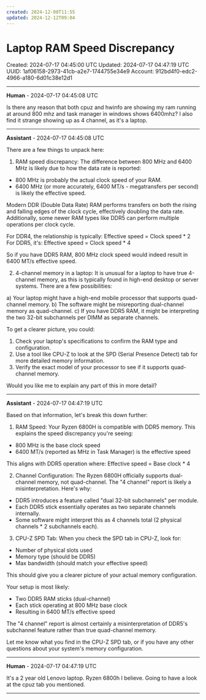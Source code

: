```yaml
---
created: 2024-12-08T11:55
updated: 2024-12-12T09:04
---
```

# Laptop RAM Speed Discrepancy

Created: 2024-07-17 04:45:00 UTC
Updated: 2024-07-17 04:47:19 UTC
UUID: 1af06158-2973-41cb-a2e7-1744755e34e9
Account: 912bd4f0-edc2-4966-a180-6d01c38e12d1

---

**Human** - 2024-07-17 04:45:08 UTC

Is there any reason that both cpuz and hwinfo are showing my ram running at around 800 mhz and task manager in windows shows 6400mhz? I also find it strange showing up as 4 channel, as it's a laptop.

---

**Assistant** - 2024-07-17 04:45:08 UTC

 There are a few things to unpack here:

1. RAM speed discrepancy:
The difference between 800 MHz and 6400 MHz is likely due to how the data rate is reported:

- 800 MHz is probably the actual clock speed of your RAM.
- 6400 MHz (or more accurately, 6400 MT/s - megatransfers per second) is likely the effective speed.

Modern DDR (Double Data Rate) RAM performs transfers on both the rising and falling edges of the clock cycle, effectively doubling the data rate. Additionally, some newer RAM types like DDR5 can perform multiple operations per clock cycle.

For DDR4, the relationship is typically:
Effective speed = Clock speed * 2
For DDR5, it's:
Effective speed = Clock speed * 4

So if you have DDR5 RAM, 800 MHz clock speed would indeed result in 6400 MT/s effective speed.

2. 4-channel memory in a laptop:
It is unusual for a laptop to have true 4-channel memory, as this is typically found in high-end desktop or server systems. There are a few possibilities:

a) Your laptop might have a high-end mobile processor that supports quad-channel memory.
b) The software might be misreporting dual-channel memory as quad-channel.
c) If you have DDR5 RAM, it might be interpreting the two 32-bit subchannels per DIMM as separate channels.

To get a clearer picture, you could:
1. Check your laptop's specifications to confirm the RAM type and configuration.
2. Use a tool like CPU-Z to look at the SPD (Serial Presence Detect) tab for more detailed memory information.
3. Verify the exact model of your processor to see if it supports quad-channel memory.

Would you like me to explain any part of this in more detail?

---

**Assistant** - 2024-07-17 04:47:19 UTC

 Based on that information, let's break this down further:

1. RAM Speed:
Your Ryzen 6800H is compatible with DDR5 memory. This explains the speed discrepancy you're seeing:

- 800 MHz is the base clock speed
- 6400 MT/s (reported as MHz in Task Manager) is the effective speed

This aligns with DDR5 operation where: Effective speed = Base clock * 4

2. Channel Configuration:
The Ryzen 6800H officially supports dual-channel memory, not quad-channel. The "4 channel" report is likely a misinterpretation. Here's why:

- DDR5 introduces a feature called "dual 32-bit subchannels" per module.
- Each DDR5 stick essentially operates as two separate channels internally.
- Some software might interpret this as 4 channels total (2 physical channels * 2 subchannels each).

3. CPU-Z SPD Tab:
When you check the SPD tab in CPU-Z, look for:
- Number of physical slots used
- Memory type (should be DDR5)
- Max bandwidth (should match your effective speed)

This should give you a clearer picture of your actual memory configuration.

Your setup is most likely:
- Two DDR5 RAM sticks (dual-channel)
- Each stick operating at 800 MHz base clock
- Resulting in 6400 MT/s effective speed

The "4 channel" report is almost certainly a misinterpretation of DDR5's subchannel feature rather than true quad-channel memory.

Let me know what you find in the CPU-Z SPD tab, or if you have any other questions about your system's memory configuration.

---

**Human** - 2024-07-17 04:47:19 UTC

It's a 2 year old Lenovo laptop. Ryzen 6800h I believe. Going to have a look at the cpuz tab you mentioned.

---


